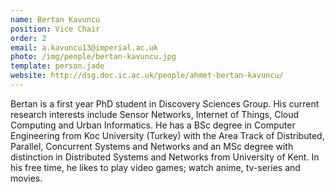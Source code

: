 ```yaml
---
name: Bertan Kavuncu
position: Vice Chair
order: 2
email: a.kavuncu13@imperial.ac.uk
photo: /img/people/bertan-kavuncu.jpg
template: person.jade
website: http://dsg.doc.ic.ac.uk/people/ahmet-bertan-kavuncu/
---
```

Bertan is a first year PhD student in Discovery Sciences Group. His
current research interests include Sensor Networks, Internet of
Things, Cloud Computing and Urban Informatics. He has a BSc degree in
Computer Engineering from Koc University (Turkey) with the Area Track
of Distributed, Parallel, Concurrent Systems and Networks and an MSc
degree with distinction in Distributed Systems and Networks from
University of Kent. In his free time, he likes to play video games;
watch anime, tv-series and movies.

